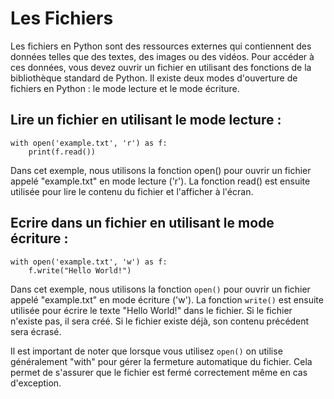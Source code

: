 # Les Fichiers
Les fichiers en Python sont des ressources externes qui contiennent des données telles que des textes, des images ou des vidéos. Pour accéder à ces données, vous devez ouvrir un fichier en utilisant des fonctions de la bibliothèque standard de Python. Il existe deux modes d'ouverture de fichiers en Python : le mode lecture et le mode écriture.

##  Lire un fichier en utilisant le mode lecture :
```
with open('example.txt', 'r') as f:
    print(f.read())
```

Dans cet exemple, nous utilisons la fonction open() pour ouvrir un fichier appelé "example.txt" en mode lecture ('r'). La fonction read() est ensuite utilisée pour lire le contenu du fichier et l'afficher à l'écran.

## Ecrire dans un fichier en utilisant le mode écriture :
```
with open('example.txt', 'w') as f:
    f.write("Hello World!")
```

Dans cet exemple, nous utilisons la fonction `open()` pour ouvrir un fichier appelé "example.txt" en mode écriture ('w'). La fonction `write()` est ensuite utilisée pour écrire le texte "Hello World!" dans le fichier. Si le fichier n'existe pas, il sera créé. Si le fichier existe déjà, son contenu précédent sera écrasé.

Il est important de noter que lorsque vous utilisez `open()` on utilise généralement "with" pour gérer la fermeture automatique du fichier. Cela permet de s'assurer que le fichier est fermé correctement même en cas d'exception.



